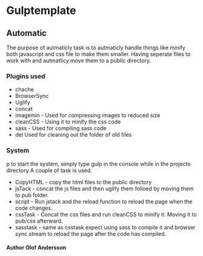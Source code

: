 # Gulptemplate

## Automatic
The purpose of autmaticly task is to autmaticly handle things like minify both javascript and css file to make them smaller. Having seperate files to work with and autmatlicy move them to a public directory.

### Plugins used
* chache
* BrowserSync
* Uglify
* concat
* imagemin - Used for compressing images to reduced size
* cleanCSS - Using it to minify the css code
* sass - Used for compiling sass code
* del Used for cleaning out the folder of old files

### System
p to start the system, simply type gulp in the console while in the projects directory
A couple of task is used.
* CopyHTML - copy the html files to the public directory
* jsTack - concat the js files and then uglify them folloed by moving them to pub folder.
* script - Run jstack and the reload function to reload the page when the code changes.
* cssTask - Concat the css files and run cleanCSS to minify it. Moving it to pub/css afterward.
* sasstask - same as csstask expect using sass to compile it and browser sync.stream to reload the page after the code has compiled.


#### Author Olof Andersson

